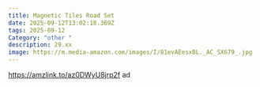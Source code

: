 ```yaml
---
title: Magnetic Tiles Road Set
date: 2025-09-12T13:02:18.369Z
tags: 2025-09-12
Category: "other "
description: 29.xx
image: https://m.media-amazon.com/images/I/81evAEesxBL._AC_SX679_.jpg
---
```

https://amzlink.to/az0DWyU8jrp2f  ad